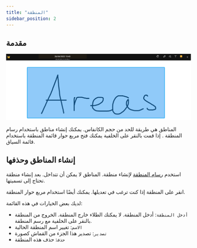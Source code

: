 ```yaml
---
title: "المنطقة"
sidebar_position: 2
---
```


## مقدمة

![المنطقة](area.png)

المناطق هي طريقة للحد من حجم الكانفاس. يمكنك إنشاء مناطق باستخدام رسام المنطقة [](tools/area.md). إذا قمت بالنقر على الخلفية يمكنك فتح مربع حوار قائمة المنطقة باستخدام قائمة السياق.

## إنشاء المناطق وحذفها

استخدم [رسام المنطقة](tools/area.md) لإنشاء منطقة. المناطق لا يمكن أن تتداخل. بعد إنشاء منطقة تحتاج إلى تسميتها.

انقر على المنطقة إذا كنت ترغب في تعديلها. يمكنك أيضًا استخدام مربع حوار المنطقة.

لديك بعض الخيارات في هذه القائمة:

* `أدخل المنطقة`: أدخل المنطقة. لا يمكنك الطلاء خارج المنطقة. الخروج من المنطقة بالنقر على الخلفية مع رسم المنطقة.
* `الاسم`: تغيير اسم المنطقة الحالية
* `تصدير`: تصدير هذا الجزء من القماش كصورة
* `حذف`: حذف هذه المنطقة
